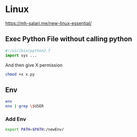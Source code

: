 # Linux

https://mh-salari.me/new-linux-essential/

## Exec Python File without calling python

```python
#!/usr/bin/python2.7
import sys ...
```

And then give X permission

```bash
chmod +x x.py
```

## Env

```bash
env
env | grep \$USER
```

### Add Env

```bash
export PATH=$PATH:/newEnv/
```